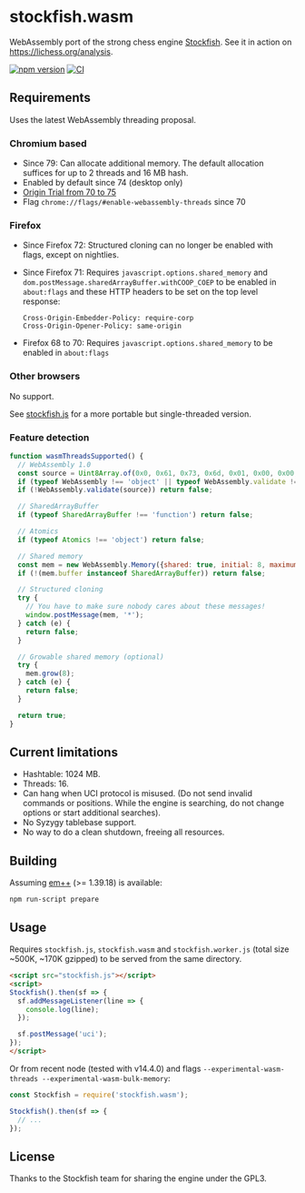 stockfish.wasm
==============

WebAssembly port of the strong chess engine
[Stockfish](https://github.com/official-stockfish/Stockfish). See it in action
on https://lichess.org/analysis.

[![npm version](https://badge.fury.io/js/stockfish.wasm.svg)](https://badge.fury.io/js/stockfish.wasm)
[![CI](https://github.com/niklasf/stockfish.wasm/workflows/CI/badge.svg)](https://github.com/niklasf/stockfish.wasm/actions?query=workflow%3ACI)

Requirements
------------

Uses the latest WebAssembly threading proposal.

### Chromium based

* Since 79: Can allocate additional memory. The default allocation suffices
  for up to 2 threads and 16 MB hash.
* Enabled by default since 74 (desktop only)
* [Origin Trial from 70 to 75](https://developers.chrome.com/origintrials/#/view_trial/-5026017184145473535)
* Flag `chrome://flags/#enable-webassembly-threads` since 70

### Firefox

* Since Firefox 72: Structured cloning can no longer be enabled with flags, except on nightlies.
* Since Firefox 71: Requires `javascript.options.shared_memory` and `dom.postMessage.sharedArrayBuffer.withCOOP_COEP` to be enabled in `about:flags` and these HTTP headers to be set on the top level response:

  ```
  Cross-Origin-Embedder-Policy: require-corp
  Cross-Origin-Opener-Policy: same-origin
  ```

* Firefox 68 to 70: Requires `javascript.options.shared_memory` to be enabled in `about:flags`

### Other browsers

No support.

See [stockfish.js](https://github.com/niklasf/stockfish.js) for a more
portable but single-threaded version.

### Feature detection

```javascript
function wasmThreadsSupported() {
  // WebAssembly 1.0
  const source = Uint8Array.of(0x0, 0x61, 0x73, 0x6d, 0x01, 0x00, 0x00, 0x00);
  if (typeof WebAssembly !== 'object' || typeof WebAssembly.validate !== 'function') return false;
  if (!WebAssembly.validate(source)) return false;

  // SharedArrayBuffer
  if (typeof SharedArrayBuffer !== 'function') return false;

  // Atomics
  if (typeof Atomics !== 'object') return false;

  // Shared memory
  const mem = new WebAssembly.Memory({shared: true, initial: 8, maximum: 16});
  if (!(mem.buffer instanceof SharedArrayBuffer)) return false;

  // Structured cloning
  try {
    // You have to make sure nobody cares about these messages!
    window.postMessage(mem, '*');
  } catch (e) {
    return false;
  }

  // Growable shared memory (optional)
  try {
    mem.grow(8);
  } catch (e) {
    return false;
  }

  return true;
}
```

Current limitations
-------------------

* Hashtable: 1024 MB.
* Threads: 16.
* Can hang when UCI protocol is misused. (Do not send invalid commands or
  positions. While the engine is searching, do not change options or start
  additional searches).
* No Syzygy tablebase support.
* No way to do a clean shutdown, freeing all resources.

Building
--------

Assuming [em++](https://github.com/kripken/emscripten) (>= 1.39.18) is available:

```
npm run-script prepare
```

Usage
-----

Requires `stockfish.js`, `stockfish.wasm` and `stockfish.worker.js`
(total size ~500K, ~170K gzipped) to be served from the same directory.

```html
<script src="stockfish.js"></script>
<script>
Stockfish().then(sf => {
  sf.addMessageListener(line => {
    console.log(line);
  });

  sf.postMessage('uci');
});
</script>
```

Or from recent node (tested with v14.4.0) and flags
`--experimental-wasm-threads --experimental-wasm-bulk-memory`:

```javascript
const Stockfish = require('stockfish.wasm');

Stockfish().then(sf => {
  // ...
});
```

License
-------

Thanks to the Stockfish team for sharing the engine under the GPL3.
